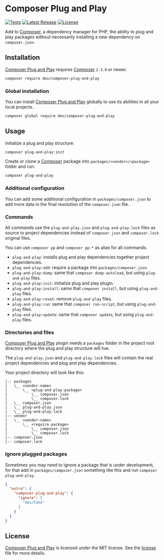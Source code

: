 # Composer Plug and Play

<a href="https://github.com/edersoares/composer-plug-and-play/actions"><img src="https://img.shields.io/github/actions/workflow/status/edersoares/composer-plug-and-play/tests.yml?branch=main&label=tests" alt="Tests" /></a>
<a href="https://github.com/edersoares/composer-plug-and-play/releases"><img src="https://img.shields.io/github/release/edersoares/composer-plug-and-play.svg?label=latest%20release" alt="Latest Release" /></a>
<a href="https://github.com/edersoares/composer-plug-and-play/blob/master/LICENSE"><img src="https://img.shields.io/github/license/edersoares/composer-plug-and-play" alt="License" /></a>

Add to [Composer](https://getcomposer.org/), a dependency manager for PHP, the ability to plug and play packages without
necessarily installing a new dependency on `composer.json`.

## Installation

[Composer Plug and Play](https://github.com/edersoares/composer-plug-and-play/) requires [Composer](https://getcomposer.org/)
`2.3.0` or newer.

```bash
composer require dex/composer-plug-and-play
```

### Global installation

You can install [Composer Plug and Play](https://github.com/edersoares/composer-plug-and-play/) globally to use its
abilities in all your local projects.

```bash
composer global require dex/composer-plug-and-play
```

## Usage

Initialize a plug and play structure:

```bash
composer plug-and-play:init
```

Create or clone a [Composer](https://getcomposer.org/) package into `packages/<vendor>/<package>` folder and run:

```bash
composer plug-and-play
```

### Additional configuration

You can add some additional configuration in `packages/composer.json` to add more data in the final resolution of the 
`composer.json` file.

### Commands

All commands use the `plug-and-play.json` and `plug-and-play.lock` files as source to project dependencies instead of 
`composer.json` and `composer.lock` original files.

You can use `composer pp` and `composer pp:*` as alias for all commands.

- `plug-and-play`: installs plug and play dependencies together project dependencies.
- `plug-and-play:add`: require a package into `packages/composer.json`.
- `plug-and-play:dump`: same that `composer dump-autoload`, but using `plug-and-play` files.
- `plug-and-play:init`: initialize plug and play plugin.
- `plug-and-play:install`: same that `composer install`, but using `plug-and-play` files.
- `plug-and-play:reset`: remove `plug-and-play` files.
- `plug-and-play:run`: same that `composer run-script`, but using `plug-and-play` files.
- `plug-and-play:update`: same that `composer update`, but using `plug-and-play` files.

### Directories and files

[Composer Plug and Play](https://github.com/edersoares/composer-plug-and-play/) plugin needs a `packages` folder in 
the project root directory where the plug and play structure will live.

The `plug-and-play.json` and `plug-and-play.lock` files will contain the real project dependencies and plug and play 
dependencies.

Your project directory will look like this:

```
|-- packages 
|   \__ <vendor-name>
|       \__ <plug-and-play-package>
|           \__ composer.json
|           \__ composer.lock
|   \__ composer.json
|   \__ plug-and-play.json
|   \__ plug-and-play.lock
|-- vendor
|   \__ <vendor-name>
|       \__ <require-package>
|           \__ composer.json
|           \__ composer.lock
|-- composer.json
|-- composer.lock
```

### Ignore plugged packages

Sometimes you may need to ignore a package that is under development, for that add in `packages/composer.json` something
like this and run `composer plug-and-play`.

```json 
{
  "extra": {
    "composer-plug-and-play": {
      "ignore": [
        "dex/fake"
      ]
    }
  }
}
```

## License

[Composer Plug and Play](https://github.com/edersoares/composer-plug-and-play/) is licensed under the MIT license.
See the [license](https://github.com/edersoares/composer-plug-and-play/blob/master/LICENSE) file for more details.
